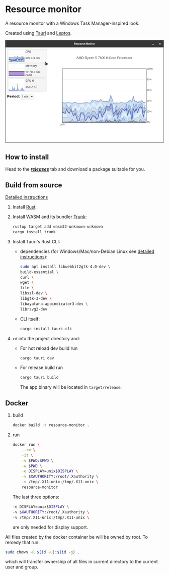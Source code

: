 # Resource monitor

A resource monitor with a Windows Task Manager-inspired look.

Created using [Tauri](https://tauri.app/) and [Leptos](https://leptos.dev/).

![preview](preview.gif)

## How to install

Head to the ***[releases](https://github.com/stlenyk/resource-monitor/releases)*** tab and download a package suitable for you.

## Build from source

[Detailed instructions](https://tauri.app/v1/guides/getting-started/prerequisites)

1. Install [Rust](https://www.rust-lang.org/learn/get-started).

2. Install WASM and its bundler [Trunk](https://trunkrs.dev/):

    ```sh
    rustup target add wasm32-unknown-unknown
    cargo install trunk
    ```

3. Install Tauri's Rust CLI:

    * dependencies (for Windows/Mac/non-Debian Linux see [detailed instructions]((https://tauri.app/v1/guides/getting-started/prerequisites))):

        ```sh
        sudo apt install libwebkit2gtk-4.0-dev \
        build-essential \
        curl \
        wget \
        file \
        libssl-dev \
        libgtk-3-dev \
        libayatana-appindicator3-dev \
        librsvg2-dev
        ```

    * CLI itself:

        ```sh
        cargo install tauri-cli
        ```

4. `cd` into the project directory and:

    * For hot reload dev build run

        ```sh
        cargo tauri dev
        ```

    * For release build run

        ```sh
        cargo tauri build
        ```

        The app binary will be located in `target/release`.

## Docker

1. build

    ```sh
    docker build -t resource-monitor .
    ```

2. run

    ```sh
    docker run \
        --rm \
        -it \
        -v $PWD:$PWD \
        -w $PWD \
        -e DISPLAY=unix$DISPLAY \
        -v $XAUTHORITY:/root/.Xauthority \
        -v /tmp/.X11-unix:/tmp/.X11-unix \
        resource-monitor
    ```

    The last three options:

    ```sh
    -e DISPLAY=unix$DISPLAY \
    -v $XAUTHORITY:/root/.Xauthority \
    -v /tmp/.X11-unix:/tmp/.X11-unix \
    ```

    are only needed for display support.

All files created by the docker container be will be owned by root. To remedy that run:

```sh
sudo chown -R $(id -u):$(id -g) .
```

which will transfer ownership of all files in current directory to the current user and group.

